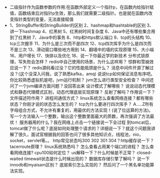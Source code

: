 - 二级指针作为函数参数的作用:在函数外部定义一个指针p，在函数内给指针赋值，函数结束后对指针p生效，那么我们就需要二级指针。也是就在函数内改变指针类型的变量，无法直接赋值
- 1、StringBuffer和StringBuilder的区别
2、hashmap和hashtable的区别
3、讲一下hashmap
4、红黑树
5、红黑树时间复杂度
6、Java中还有哪些集合用到了红黑树
7、Java中的事务
8、http和https默认端口
9、tcp的头结构
10、tcp三次握手
11、为什么是三次而不是四次
12、tcp四次挥手为什么是四次而不是三次
13、滑动窗口哪些地方用到
14、翻墙中的墙的实现原理
15、大小端
16、用户增长
17、快排以及优化
18、说一下你最近学的新技术
分布式锁原理，写失败会怎样？
redis中自己使用的场景，为什么这样用？
惊群和雪崩效应说一下？
redis源码看过没？它的性能瓶颈是什么？
消息中间件开源了解过没？(这个没深入问我，说了熟悉kafka，amq)
说说tcp如何保证消息有序吧。
你比较熟悉虚拟机是吧，jvm运行机制？
jvm怎么进行类型安全检查？
中间还问了一个jvm编译方面问题？没回答出来
设计模式了解哪些？
说说动态代理模式和静态代理模式区别，动态代理底层实现原理？
反射了解吗？作用说一下？
文件描述符作用？
进程间通信方式？
linux系统怎么查看网络连接？都有哪些状态？你刚才说的状态怎么发生的？
tcp为什么要进行四次挥手？
A.....Z所有字母组合方式，不允许有重复的，用最优的方法实现！(说了位运算的方法)。
写一个方法输入一个整数，输出这个整数里面最大的质数，再次强调了方法最优！
服务器用的什么？我在网络上点击一个链接说一下全过程
到tomcat后，tomcat做了什么呢？底层如何处理整个请求的？详细说一下？就这个问题我讲解了很久，面试官根据我的回答也问了很多其他知识点，线程池，nio，socket，servlet等。。
http常见状态吗300 302 301 304？http缓存说一下？
tacerroute原理？
linux系统熟悉吗？
怎么查看占用某个端口的进程？
怎么查看网络连接?
cpu100如何定位？
us解释一下？什么时候是不正常？
closed-waited timewait状态是什么时候出现的？
数据库存储引擎了解吗？
说一下innodb和myaisam区别？
底层索引怎么实现的？
然后问了一个黑名单功能算法实现。


